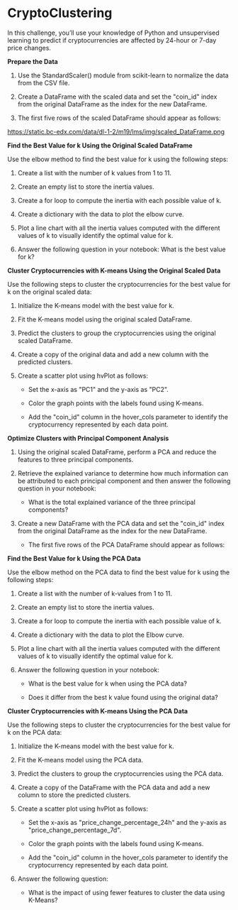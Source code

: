 # CryptoClustering

In this challenge, you’ll use your knowledge of Python and unsupervised learning to predict if cryptocurrencies are affected by 24-hour or 7-day price changes.

**Prepare the Data**

1. Use the StandardScaler() module from scikit-learn to normalize the data from the CSV file.

2. Create a DataFrame with the scaled data and set the "coin_id" index from the original DataFrame as the index for the new DataFrame.

3. The first five rows of the scaled DataFrame should appear as follows:

https://static.bc-edx.com/data/dl-1-2/m19/lms/img/scaled_DataFrame.png

**Find the Best Value for k Using the Original Scaled DataFrame**

Use the elbow method to find the best value for k using the following steps:

1. Create a list with the number of k values from 1 to 11.

2. Create an empty list to store the inertia values.

3. Create a for loop to compute the inertia with each possible value of k.

4. Create a dictionary with the data to plot the elbow curve.

5. Plot a line chart with all the inertia values computed with the different values of k to visually identify the optimal value for k.

6. Answer the following question in your notebook: What is the best value for k?

**Cluster Cryptocurrencies with K-means Using the Original Scaled Data**

Use the following steps to cluster the cryptocurrencies for the best value for k on the original scaled data:

1. Initialize the K-means model with the best value for k.

2. Fit the K-means model using the original scaled DataFrame.

3. Predict the clusters to group the cryptocurrencies using the original scaled DataFrame.

4. Create a copy of the original data and add a new column with the predicted clusters.

5. Create a scatter plot using hvPlot as follows:

	- Set the x-axis as "PC1" and the y-axis as "PC2".

	- Color the graph points with the labels found using K-means.

	- Add the "coin_id" column in the hover_cols parameter to identify the cryptocurrency represented by each data point.

**Optimize Clusters with Principal Component Analysis**

1. Using the original scaled DataFrame, perform a PCA and reduce the features to three principal components.

2. Retrieve the explained variance to determine how much information can be attributed to each principal component and then answer the following question in your notebook:

	- What is the total explained variance of the three principal components?

3. Create a new DataFrame with the PCA data and set the "coin_id" index from the original DataFrame as the index for the new DataFrame.

	- The first five rows of the PCA DataFrame should appear as follows:

**Find the Best Value for k Using the PCA Data**

Use the elbow method on the PCA data to find the best value for k using the following steps:

1. Create a list with the number of k-values from 1 to 11.

2. Create an empty list to store the inertia values.

3. Create a for loop to compute the inertia with each possible value of k.

4. Create a dictionary with the data to plot the Elbow curve.

5. Plot a line chart with all the inertia values computed with the different values of k to visually identify the optimal value for k.

6. Answer the following question in your notebook:
	
	- What is the best value for k when using the PCA data?

	- Does it differ from the best k value found using the original data?

**Cluster Cryptocurrencies with K-means Using the PCA Data**

Use the following steps to cluster the cryptocurrencies for the best value for k on the PCA data:

1. Initialize the K-means model with the best value for k.

2. Fit the K-means model using the PCA data.

3. Predict the clusters to group the cryptocurrencies using the PCA data.

4. Create a copy of the DataFrame with the PCA data and add a new column to store the predicted clusters.

5. Create a scatter plot using hvPlot as follows:

	- Set the x-axis as "price_change_percentage_24h" and the y-axis as "price_change_percentage_7d".
	
	- Color the graph points with the labels found using K-means.

	- Add the "coin_id" column in the hover_cols parameter to identify the cryptocurrency represented by each data point.

6. Answer the following question:

	- What is the impact of using fewer features to cluster the data using K-Means?









